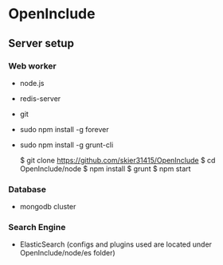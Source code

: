 OpenInclude 
===========

## Server setup

### Web worker

* node.js
* redis-server
* git
* sudo npm install -g forever
* sudo npm install -g grunt-cli

    $ git clone https://github.com/skier31415/OpenInclude
    $ cd OpenInclude/node
    $ npm install
    $ grunt
    $ npm start

### Database

* mongodb cluster

### Search Engine

* ElasticSearch (configs and plugins used are located under OpenInclude/node/es folder)